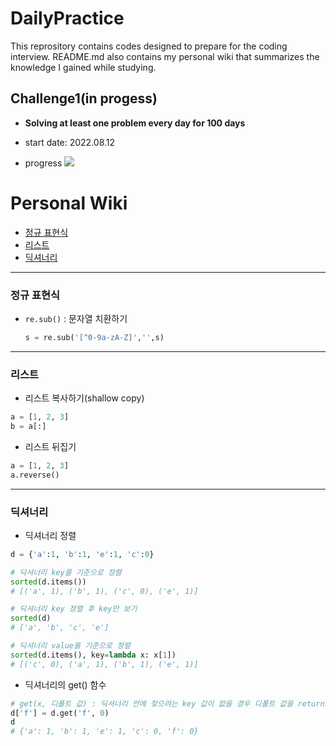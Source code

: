 # DailyPractice

This reprository contains codes designed to prepare for the coding interview. README.md also contains my personal wiki that summarizes the knowledge I gained while studying.

## Challenge1(in progess)

* **Solving at least one problem every day for 100 days**

* start date: 2022.08.12
* progress     ![](https://us-central1-progress-markdown.cloudfunctions.net/progress/24)

# Personal Wiki

* [정규 표현식](#정규-표현식)
* [리스트](#리스트)
* [딕셔너리](#딕셔너리)
---

### 정규 표현식

- `re.sub()` : 문자열 치환하기

  ```python 
  s = re.sub('[^0-9a-zA-Z]','',s)
  ```

---
### 리스트

* 리스트 복사하기(shallow copy)

```python
a = [1, 2, 3]
b = a[:]
```

* 리스트 뒤집기

```python
a = [1, 2, 3]
a.reverse()
```

---
### 딕셔너리

* 딕셔너리 정렬
```python
d = {'a':1, 'b':1, 'e':1, 'c':0}

# 딕셔너리 key를 기준으로 정렬
sorted(d.items())
# [('a', 1), ('b', 1), ('c', 0), ('e', 1)]

# 딕셔너리 key 정렬 후 key만 보기
sorted(d)
# ['a', 'b', 'c', 'e']

# 딕셔너리 value를 기준으로 정렬
sorted(d.items(), key=lambda x: x[1])
# [('c', 0), ('a', 1), ('b', 1), ('e', 1)]
```

* 딕셔너리의 get() 함수
```python
# get(x, 디폴트 값) : 딕셔너리 안에 찾으려는 key 값이 없을 경우 디폴트 값을 return함
d['f'] = d.get('f', 0)
d
# {'a': 1, 'b': 1, 'e': 1, 'c': 0, 'f': 0}
```
